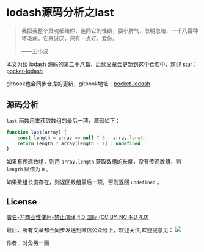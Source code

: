 # lodash源码分析之last

> 我把我整个灵魂都给你，连同它的怪癖，耍小脾气，忽明忽暗，一千八百种坏毛病。它真讨厌，只有一点好，爱你。
>
> ——王小波

本文为读 lodash 源码的第二十八篇，后续文章会更新到这个仓库中，欢迎 star：[pocket-lodash](https://github.com/yeyuqiudeng/pocket-lodash)

gitbook也会同步仓库的更新，gitbook地址：[pocket-lodash](https://www.gitbook.com/book/yeyuqiudeng/pocket-lodash/details)

## 源码分析

`last` 函数用来获取数组的最后一项，源码如下：

```javascript
function last(array) {
    const length = array == null ? 0 : array.length
    return length ? array[length - 1] : undefined
}
```

如果有传递数组，则用 `array.length` 获取数组的长度，没有传递数组，则 `length` 赋值为 `0` 。

如果数组长度存在，则返回数组最后一项，否则返回 `undefined` 。

## License

[署名-非商业性使用-禁止演绎 4.0 国际 (CC BY-NC-ND 4.0)](http://creativecommons.org/licenses/by-nc-nd/4.0/)

最后，所有文章都会同步发送到微信公众号上，欢迎关注,欢迎提意见：  ![](https://raw.githubusercontent.com/yeyuqiudeng/resource/master/images/qrcode_front-end-article.jpg) 

作者：对角另一面 

